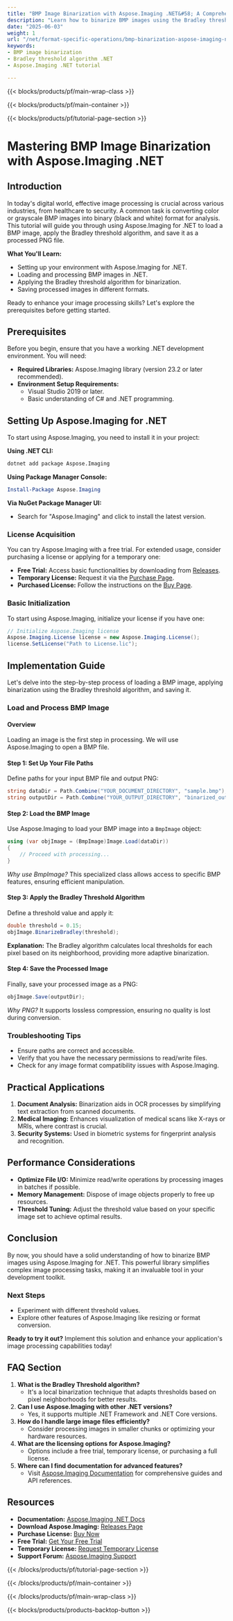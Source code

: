 ```yaml
---
title: "BMP Image Binarization with Aspose.Imaging .NET&#58; A Comprehensive Guide"
description: "Learn how to binarize BMP images using the Bradley threshold algorithm in Aspose.Imaging for .NET. Follow this step-by-step guide for efficient image processing."
date: "2025-06-03"
weight: 1
url: "/net/format-specific-operations/bmp-binarization-aspose-imaging-net/"
keywords:
- BMP image binarization
- Bradley threshold algorithm .NET
- Aspose.Imaging .NET tutorial

---
```


{{< blocks/products/pf/main-wrap-class >}}

{{< blocks/products/pf/main-container >}}

{{< blocks/products/pf/tutorial-page-section >}}
# Mastering BMP Image Binarization with Aspose.Imaging .NET

## Introduction

In today's digital world, effective image processing is crucial across various industries, from healthcare to security. A common task is converting color or grayscale BMP images into binary (black and white) format for analysis. This tutorial will guide you through using Aspose.Imaging for .NET to load a BMP image, apply the Bradley threshold algorithm, and save it as a processed PNG file.

**What You'll Learn:**
- Setting up your environment with Aspose.Imaging for .NET.
- Loading and processing BMP images in .NET.
- Applying the Bradley threshold algorithm for binarization.
- Saving processed images in different formats.

Ready to enhance your image processing skills? Let's explore the prerequisites before getting started.

## Prerequisites

Before you begin, ensure that you have a working .NET development environment. You will need:

- **Required Libraries:** Aspose.Imaging library (version 23.2 or later recommended).
- **Environment Setup Requirements:**
  - Visual Studio 2019 or later.
  - Basic understanding of C# and .NET programming.

## Setting Up Aspose.Imaging for .NET

To start using Aspose.Imaging, you need to install it in your project:

**Using .NET CLI:**

```bash
dotnet add package Aspose.Imaging
```

**Using Package Manager Console:**

```powershell
Install-Package Aspose.Imaging
```

**Via NuGet Package Manager UI:**
- Search for "Aspose.Imaging" and click to install the latest version.

### License Acquisition

You can try Aspose.Imaging with a free trial. For extended usage, consider purchasing a license or applying for a temporary one:

- **Free Trial:** Access basic functionalities by downloading from [Releases](https://releases.aspose.com/imaging/net/).
- **Temporary License:** Request it via the [Purchase Page](https://purchase.aspose.com/temporary-license/).
- **Purchased License:** Follow the instructions on the [Buy Page](https://purchase.aspose.com/buy).

### Basic Initialization

To start using Aspose.Imaging, initialize your license if you have one:

```csharp
// Initialize Aspose.Imaging license
Aspose.Imaging.License license = new Aspose.Imaging.License();
license.SetLicense("Path to License.lic");
```

## Implementation Guide

Let's delve into the step-by-step process of loading a BMP image, applying binarization using the Bradley threshold algorithm, and saving it.

### Load and Process BMP Image

#### Overview

Loading an image is the first step in processing. We will use Aspose.Imaging to open a BMP file.

#### Step 1: Set Up Your File Paths

Define paths for your input BMP file and output PNG:

```csharp
string dataDir = Path.Combine("YOUR_DOCUMENT_DIRECTORY", "sample.bmp");
string outputDir = Path.Combine("YOUR_OUTPUT_DIRECTORY", "binarized_out.png");
```

#### Step 2: Load the BMP Image

Use Aspose.Imaging to load your BMP image into a `BmpImage` object:

```csharp
using (var objImage = (BmpImage)Image.Load(dataDir))
{
    // Proceed with processing...
}
```

*Why use BmpImage?* This specialized class allows access to specific BMP features, ensuring efficient manipulation.

#### Step 3: Apply the Bradley Threshold Algorithm

Define a threshold value and apply it:

```csharp
double threshold = 0.15;
objImage.BinarizeBradley(threshold);
```

**Explanation:** The Bradley algorithm calculates local thresholds for each pixel based on its neighborhood, providing more adaptive binarization.

#### Step 4: Save the Processed Image

Finally, save your processed image as a PNG:

```csharp
objImage.Save(outputDir);
```

*Why PNG?* It supports lossless compression, ensuring no quality is lost during conversion.

### Troubleshooting Tips

- Ensure paths are correct and accessible.
- Verify that you have the necessary permissions to read/write files.
- Check for any image format compatibility issues with Aspose.Imaging.

## Practical Applications

1. **Document Analysis:** Binarization aids in OCR processes by simplifying text extraction from scanned documents.
2. **Medical Imaging:** Enhances visualization of medical scans like X-rays or MRIs, where contrast is crucial.
3. **Security Systems:** Used in biometric systems for fingerprint analysis and recognition.

## Performance Considerations

- **Optimize File I/O:** Minimize read/write operations by processing images in batches if possible.
- **Memory Management:** Dispose of image objects properly to free up resources.
- **Threshold Tuning:** Adjust the threshold value based on your specific image set to achieve optimal results.

## Conclusion

By now, you should have a solid understanding of how to binarize BMP images using Aspose.Imaging for .NET. This powerful library simplifies complex image processing tasks, making it an invaluable tool in your development toolkit.

### Next Steps
- Experiment with different threshold values.
- Explore other features of Aspose.Imaging like resizing or format conversion.

**Ready to try it out?** Implement this solution and enhance your application's image processing capabilities today!

## FAQ Section

1. **What is the Bradley Threshold algorithm?**
   - It's a local binarization technique that adapts thresholds based on pixel neighborhoods for better results.
2. **Can I use Aspose.Imaging with other .NET versions?**
   - Yes, it supports multiple .NET Framework and .NET Core versions.
3. **How do I handle large image files efficiently?**
   - Consider processing images in smaller chunks or optimizing your hardware resources.
4. **What are the licensing options for Aspose.Imaging?**
   - Options include a free trial, temporary license, or purchasing a full license.
5. **Where can I find documentation for advanced features?**
   - Visit [Aspose.Imaging Documentation](https://reference.aspose.com/imaging/net/) for comprehensive guides and API references.

## Resources
- **Documentation:** [Aspose.Imaging .NET Docs](https://reference.aspose.com/imaging/net/)
- **Download Aspose.Imaging:** [Releases Page](https://releases.aspose.com/imaging/net/)
- **Purchase License:** [Buy Now](https://purchase.aspose.com/buy)
- **Free Trial:** [Get Your Free Trial](https://releases.aspose.com/imaging/net/)
- **Temporary License:** [Request Temporary License](https://purchase.aspose.com/temporary-license/)
- **Support Forum:** [Aspose.Imaging Support](https://forum.aspose.com/c/imaging/10)

{{< /blocks/products/pf/tutorial-page-section >}}

{{< /blocks/products/pf/main-container >}}

{{< /blocks/products/pf/main-wrap-class >}}

{{< blocks/products/products-backtop-button >}}